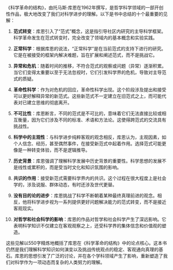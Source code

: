 《科学革命的结构》，由托马斯·库恩在1962年撰写，是哲学科学领域的一部开创性作品，极大地改变了我们对科学进步的理解。以下是书中总结的十个最重要的见解：

1. **范式转变**：库恩引入了“范式”概念，这是指引导社区内研究的主导科学框架。科学革命发生在范式转变时，完全改变了领域内的基本概念和实验实践。

2. **正常科学**：根据库恩的说法，“正常科学”是在当前范式的支持下进行的研究。它是在被接受的框架内解决难题，旨在扩展和阐述范式，而不是挑战它。

3. **异常和危机**：随着时间的推移，不符合范式的观察或问题（异常）逐渐积累。当它们变得太重要以至于无法忽视时，它们引发科学界的危机，导致对主导范式的质疑。

4. **革命性科学**：作为对危机的回应，革命性科学出现。这个阶段涉及提出和接受可以更好解释异常的新范式。这些新范式不一定建立在旧范式之上，而可能代表对已建立思维的彻底离开。

5. **不可比性**：库恩断言，不同的范式是不可比的，意味着它们无法直接比较或相互衡量，因为它们涉及不同的标准、术语和方法论。这使得跨范式的交流具有挑战性。

6. **科学中的主观性**：与科学进步纯粹客观的观念相反，库恩认为，主观因素，如个人信念、经历，甚至偶然事件，在接受新范式中起着作用。选择范式可能更像是一种转变体验，而不是逻辑推导。

7. **历史背景**：库恩强调了理解科学发展中历史背景的重要性。科学思想的发展不是线性或累积的，而是受当时文化和知识氛围的影响。

8. **共识的作用**：接受新范式需要科学界内的共识。这个过程在很大程度上是社会学的，涉及说服、群体动态，有时还涉及世代更替。

9. **没有目的论的进步**：库恩挑战了科学不断朝着某种最终真理前进的观念。相反，他将科学进步视为一系列提供更好问题解决能力的范式转变，而不是接近客观现实。

10. **对哲学和社会科学的影响**：库恩的作品对哲学和社会科学产生了深远影响。它表明科学知识不仅建立在客观观察之上，还受科学界的集体信念和价值观的塑造。

这些见解以550字精炼地概括了库恩在《科学革命的结构》中的论点核心。这本书仍然是我们理解科学知识如何演变以及挑战传统观点的稳定、客观通向真理的基石。库恩的思想引发了广泛的讨论，并在各个学科领域产生了影响，重新塑造了我们对科学作为一项动态而复杂的人类努力的理解。